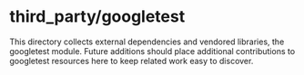 # third_party/googletest

This directory collects external dependencies and vendored libraries, the googletest module.
Future additions should place additional contributions to googletest resources here to keep related work easy to discover.
